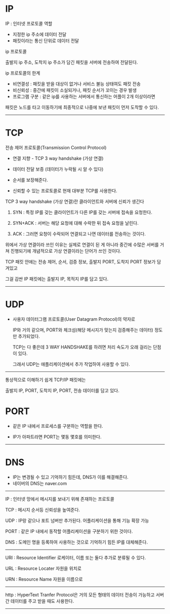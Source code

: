 

# IP

IP : 인터넷 프로토콜 역할

- 지정한 ip 주소에 데이터 전달
- 패킷이라는 통신 단위로 데이터 전달

ip 프로토콜

출발지 ip 주소, 도착지 ip 주소가 담긴 패킷을 서버에 전송하여 전달된다. 

ip 프로토콜의 한계

- 비연결성 : 패킷을 받을 대상이 없거나 서비스 불능 상태여도 패킷 전송
- 비신뢰성 : 중간에 패킷이 소실되거나, 패킷 순서가 꼬이는 경우 발생
- 프로그램 구분 : 같은 ip를 사용하는 서버에서 통신하는 어플이 2개 이상이라면

패킷은 노드를 타고 이동하기에 최종적으로 나중에 보낸 패킷이 먼저 도착할 수 있다. 

 

---

# TCP

전송 제어 프로토콜(Transmission Control Protocol)

- 연결 지향 - TCP 3 way handshake (가상 연결)
- 데이터 전달 보증 (데이터가 누락될 시 알 수 있다)
- 순서를 보장해준다.

- 신뢰할 수 있는 프로토콜로 현재 대부분 TCP를 사용한다.

TCP 3 way handshake (가상 연결)란 클라이언트와 서버에 신뢰가 생긴다

1. SYN  : 특정 IP를 갖는 클라이언트가 다른 IP를 갖는 서버에 접속을 요청한다. 

2. SYN+ACK : 서버는 해당 요청에 대해 수락한 뒤 접속 요청을 날린다. 

3. ACK : 그러면 요청이 수락되어 연결되고 나면 데이터를 전송하는 것이다. 

위에서 가상 연결이라 쓰인 이유는 실제로 연결이 된 게 아니라 중간에 수많은 서버를 거쳐 진행되기에 개념적으로 가상 연결이라는 단어가 쓰인 것이다. 

TCP 패킷 안에는 전송 제어, 순서, 검증 정보, 출발지 PORT, 도착지 PORT 정보가 담겨있고

그걸 감싼 IP 패킷에는 출발지 IP, 목적지 IP를 담고 있다. 

---

 

# UDP

- 사용자 데이터그램 프로토콜(User Datagram Protocol)의 약자로
    
    IP와 거의 같으며, PORT와 체크섬(해당 메시지가 맞는지 검증해주는 데이터) 정도만 추가되었다.
    
    TCP는 다 좋은데 3 WAY HANDSHAKE를 하려면 처리 속도가 오래 걸리는 단점이 있다. 
    
    그래서 UDP는 애플리케이션에서 추가 작업하여 사용할 수 있다.  
    

---

 

통상적으로 이해하기 쉽게 TCP/IP 패킷에는 

출발지 IP, PORT, 도착지 IP, PORT, 전송 데이터를 담고 있다. 

# PORT

- 같은 IP 내에서 프로세스를 구분하는 역할을 한다.

- IP가 아파트라면 PORT는 몇동 몇호를 의미한다.

---

# DNS

- IP는 변경될 수 있고 기억하기 힘든데, DNS가 이를 해결해준다.
- 네이버의 DNS는 naver.com

---

IP : 인터넷 망에서 메시지를 보내기 위해 존재하는 프로토콜

TCP : 메시지 순서등 신뢰성을 높여준다. 

UDP : IP랑 같으나 포트 넘버만 추가된다. 어플리케이션을 통해 기능 확장 가능

PORT : 같은 IP 내에서 동작할 어플리케이션을 구분하기 위한 것이다.  

DNS : 도메인 명을 등록하여 사용하는 것으로 기억하기 힘든 IP를 대체해준다. 

---

URI : Resource Identifier 로케이터, 이름 또는 둘다 추가로 분류될 수 있다. 

URL : Resource Locater 자원을 위치로 

URN : Resource Name 자원을 이름으로

---

http : HyperText Tranfer Protocol은 거의 모든 형태의 데이터 전송이 가능하고 서버 간 데이터를 주고 받을 때도 사용한다. 

---

